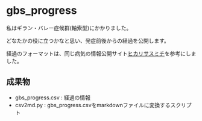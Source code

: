 # gbs_progress

私はギラン・バレー症候群(軸索型)にかかりました。

どなたかの役に立つかなと思い、発症前後からの経過を公開します。

経過のフォーマットは、同じ病気の情報公開サイト[ヒカリサスミチ](http://raysofhope.jp/)を参考にしました。

## 成果物
- gbs_progress.csv
: 経過の情報
- csv2md.py
: gbs_progress.csvをmarkdownファイルに変換するスクリプト